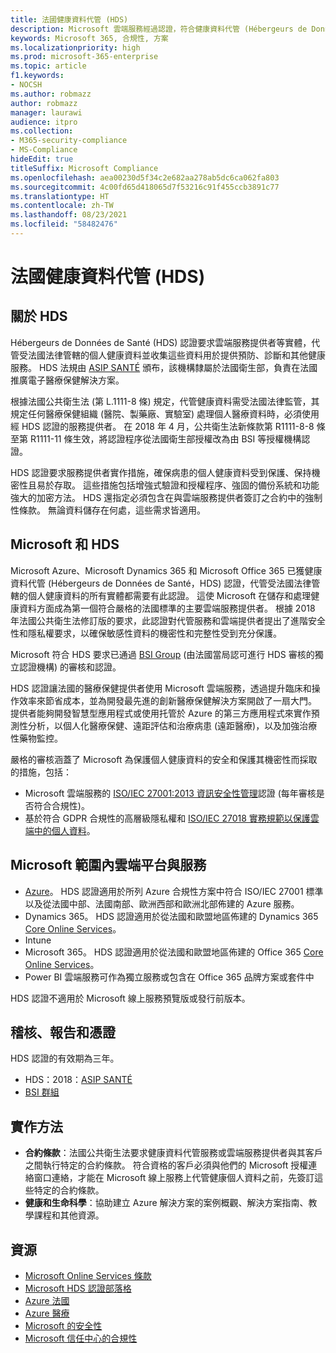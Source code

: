 ```yaml
---
title: 法國健康資料代管 (HDS)
description: Microsoft 雲端服務經過認證，符合健康資料代管 (Hébergeurs de Données de Santé) 標準。
keywords: Microsoft 365, 合規性, 方案
ms.localizationpriority: high
ms.prod: microsoft-365-enterprise
ms.topic: article
f1.keywords:
- NOCSH
ms.author: robmazz
author: robmazz
manager: laurawi
audience: itpro
ms.collection:
- M365-security-compliance
- MS-Compliance
hideEdit: true
titleSuffix: Microsoft Compliance
ms.openlocfilehash: aea00230d5f34c2e682aa278ab5dc6ca062fa803
ms.sourcegitcommit: 4c00fd65d418065d7f53216c91f455ccb3891c77
ms.translationtype: HT
ms.contentlocale: zh-TW
ms.lasthandoff: 08/23/2021
ms.locfileid: "58482476"
---
```

# <a name="health-data-hosting-hds-france"></a>法國健康資料代管 (HDS)

## <a name="about-hds"></a>關於 HDS

Hébergeurs de Données de Santé (HDS) 認證要求雲端服務提供者等實體，代管受法國法律管轄的個人健康資料並收集這些資料用於提供預防、診斷和其他健康服務。 HDS 法規由 [ASIP SANTÉ](https://esante.gouv.fr/) 頒布，該機構隸屬於法國衛生部，負責在法國推廣電子醫療保健解決方案。

根據法國公共衛生法 (第 L.1111-8 條) 規定，代管健康資料需受法國法律監管，其規定任何醫療保健組織 (醫院、製藥廠、實驗室) 處理個人醫療資料時，必須使用經 HDS 認證的服務提供者。 在 2018 年 4 月，公共衛生法新條款第 R1111-8-8 條至第 R1111-11 條生效，將認證程序從法國衛生部授權改為由 BSI 等授權機構認證。

HDS 認證要求服務提供者實作措施，確保病患的個人健康資料受到保護、保持機密性且易於存取。 這些措施包括增強式驗證和授權程序、強固的備份系統和功能強大的加密方法。 HDS 還指定必須包含在與雲端服務提供者簽訂之合約中的強制性條款。 無論資料儲存在何處，這些需求皆適用。

## <a name="microsoft-and-hds"></a>Microsoft 和 HDS

Microsoft Azure、Microsoft Dynamics 365 和 Microsoft Office 365 已獲健康資料代管 (Hébergeurs de Données de Santé，HDS) 認證，代管受法國法律管轄的個人健康資料的所有實體都需要有此認證。 這使 Microsoft 在儲存和處理健康資料方面成為第一個符合嚴格的法國標準的主要雲端服務提供者。 根據 2018 年法國公共衛生法修訂版的要求，此認證對代管服務和雲端提供者提出了進階安全性和隱私權要求，以確保敏感性資料的機密性和完整性受到充分保護。

Microsoft 符合 HDS 要求已通過 [BSI Group](https://www.bsigroup.com/fr-FR/) (由法國當局認可進行 HDS 審核的獨立認證機構) 的審核和認證。

HDS 認證讓法國的醫療保健提供者使用 Microsoft 雲端服務，透過提升臨床和操作效率來節省成本，並為開發最先進的創新醫療保健解決方案開啟了一扇大門。 提供者能夠開發智慧型應用程式或使用托管於 Azure 的第三方應用程式來實作預測性分析，以個人化醫療保健、遠距評估和治療病患 (遠距醫療)，以及加強治療性藥物監控。

嚴格的審核涵蓋了 Microsoft 為保護個人健康資料的安全和保護其機密性而採取的措施，包括：

- Microsoft 雲端服務的 [ISO/IEC 27001:2013 資訊安全性管理](offering-iso-27001.md)認證 (每年審核是否符合合規性)。
- 基於符合 GDPR 合規性的高層級隱私權和 [ISO/IEC 27018 實務規範以保護雲端中的個人資料](offering-iso-27018.md)。

## <a name="microsoft-in-scope-cloud-platforms--services"></a>Microsoft 範圍內雲端平台與服務

- [Azure](https://aka.ms/AzureCompliance)。 HDS 認證適用於所列 Azure 合規性方案中符合 ISO/IEC 27001 標準以及從法國中部、法國南部、歐洲西部和歐洲北部佈建的 Azure 服務。
- Dynamics 365。 HDS 認證適用於從法國和歐盟地區佈建的 Dynamics 365 [Core Online Services](https://aka.ms/Online-Services-Terms)。
- Intune
- Microsoft 365。 HDS 認證適用於從法國和歐盟地區佈建的 Office 365 [Core Online Services](https://aka.ms/Online-Services-Terms)。
- Power BI 雲端服務可作為獨立服務或包含在 Office 365 品牌方案或套件中

HDS 認證不適用於 Microsoft 線上服務預覽版或發行前版本。

## <a name="audits-reports-and-certificates"></a>稽核、報告和憑證

HDS 認證的有效期為三年。

- HDS：2018：[ASIP SANTÉ](https://esante.gouv.fr/)
- [BSI 群組](https://www.bsigroup.com/fr-FR/Nos-services/Certification/Recherche-dans-le-repertoire-des-certificats-et-des-clients/Resultats-de-la-recherche-dans-le-repertoire-des-certificats-et-des-clients/?searchkey=licence%3dHDS%2b701569%26company%3dMicrosoft%2bCorp&licencenumber=HDS%20701569)

## <a name="how-to-implement"></a>實作方法

- **合約條款**：法國公共衛生法要求健康資料代管服務或雲端服務提供者與其客戶之間執行特定的合約條款。 符合資格的客戶必須與他們的 Microsoft 授權連絡窗口連絡，才能在 Microsoft 線上服務上代管健康個人資料之前，先簽訂這些特定的合約條款。
- **健康和生命科學**：協助建立 Azure 解決方案的案例概觀、解決方案指南、教學課程和其他資源。

## <a name="resources"></a>資源

- [Microsoft Online Services 條款](https://aka.ms/Online-Services-Terms)
- [Microsoft HDS 認證部落格](https://news.microsoft.com/2018/11/06/microsoft-1er-acteur-majeur-du-cloud-public-a-etre-certifie-hebergeur-de-donnees-de-sante-en-france/)
- [Azure 法國](https://azure.microsoft.com/global-infrastructure/france/)
- [Azure 醫療](https://azure.microsoft.com/industries/healthcare/)
- [Microsoft 的安全性](https://www.microsoft.com/security)
- [Microsoft 信任中心的合規性](https://www.microsoft.com/trust-center/compliance/compliance-overview)
